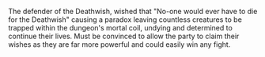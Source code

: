 The defender of the Deathwish, wished that "No-one would ever have to die for the Deathwish" causing a paradox leaving countless creatures to be trapped within the dungeon's mortal coil, undying and determined to continue their lives. Must be convinced to allow the party to claim their wishes as they are far more powerful and could easily win any fight.